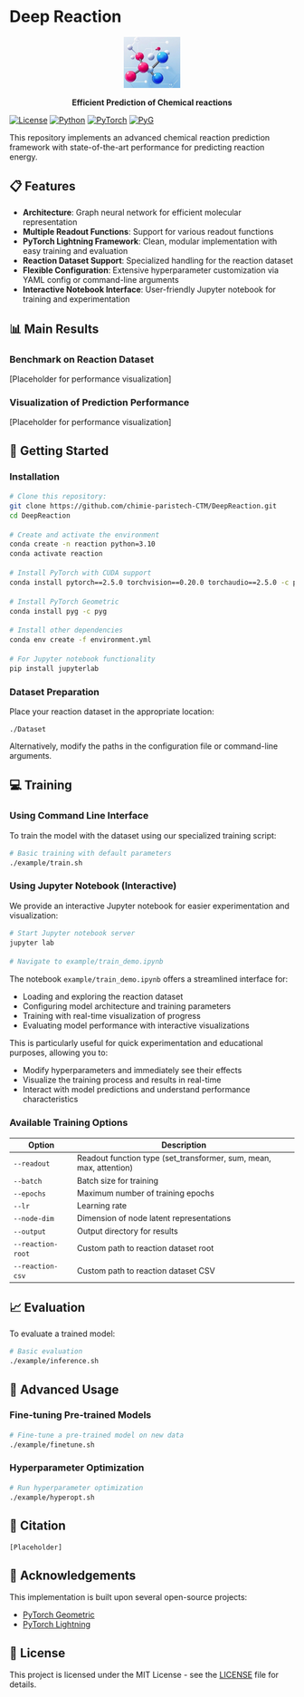 # Deep Reaction

<div align="center">
  <img src="./deep/assets/reaction.jpg" width="100px" alt="Deep Reaction Logo" />
  <p><strong>Efficient Prediction of Chemical reactions</strong></p>
</div>

[![License](https://img.shields.io/badge/license-MIT-blue.svg)](LICENSE)
[![Python](https://img.shields.io/badge/python-3.10%2B-blue.svg)](https://www.python.org/downloads/)
[![PyTorch](https://img.shields.io/badge/PyTorch-2.5.0-orange.svg)](https://pytorch.org/)
[![PyG](https://img.shields.io/badge/PyG-latest-red.svg)](https://pytorch-geometric.readthedocs.io/)

This repository implements an advanced chemical reaction prediction framework with state-of-the-art performance for predicting reaction energy.

## 📋 Features

- **Architecture**: Graph neural network for efficient molecular representation
- **Multiple Readout Functions**: Support for various readout functions
- **PyTorch Lightning Framework**: Clean, modular implementation with easy training and evaluation
- **Reaction Dataset Support**: Specialized handling for the reaction dataset
- **Flexible Configuration**: Extensive hyperparameter customization via YAML config or command-line arguments
- **Interactive Notebook Interface**: User-friendly Jupyter notebook for training and experimentation

## 📊 Main Results

### Benchmark on Reaction Dataset

[Placeholder for performance visualization]

### Visualization of Prediction Performance

[Placeholder for performance visualization]

## 🚀 Getting Started

### Installation

```bash
# Clone this repository:
git clone https://github.com/chimie-paristech-CTM/DeepReaction.git
cd DeepReaction

# Create and activate the environment
conda create -n reaction python=3.10
conda activate reaction

# Install PyTorch with CUDA support
conda install pytorch==2.5.0 torchvision==0.20.0 torchaudio==2.5.0 -c pytorch

# Install PyTorch Geometric
conda install pyg -c pyg

# Install other dependencies
conda env create -f environment.yml

# For Jupyter notebook functionality
pip install jupyterlab
```

### Dataset Preparation

Place your reaction dataset in the appropriate location:

```
./Dataset
```

Alternatively, modify the paths in the configuration file or command-line arguments.

## 💻 Training

### Using Command Line Interface

To train the model with the dataset using our specialized training script:

```bash
# Basic training with default parameters
./example/train.sh
```

### Using Jupyter Notebook (Interactive)

We provide an interactive Jupyter notebook for easier experimentation and visualization:

```bash
# Start Jupyter notebook server
jupyter lab

# Navigate to example/train_demo.ipynb
```

The notebook `example/train_demo.ipynb` offers a streamlined interface for:
- Loading and exploring the reaction dataset
- Configuring model architecture and training parameters
- Training with real-time visualization of progress
- Evaluating model performance with interactive visualizations

This is particularly useful for quick experimentation and educational purposes, allowing you to:
- Modify hyperparameters and immediately see their effects
- Visualize the training process and results in real-time
- Interact with model predictions and understand performance characteristics

### Available Training Options

| Option | Description |
|--------|-------------|
| `--readout` | Readout function type (set_transformer, sum, mean, max, attention) |
| `--batch` | Batch size for training |
| `--epochs` | Maximum number of training epochs |
| `--lr` | Learning rate |
| `--node-dim` | Dimension of node latent representations |
| `--output` | Output directory for results |
| `--reaction-root` | Custom path to reaction dataset root |
| `--reaction-csv` | Custom path to reaction dataset CSV |

## 📈 Evaluation

To evaluate a trained model:

```bash
# Basic evaluation
./example/inference.sh
```

## 🔧 Advanced Usage

### Fine-tuning Pre-trained Models

```bash
# Fine-tune a pre-trained model on new data
./example/finetune.sh 
```

### Hyperparameter Optimization

```bash
# Run hyperparameter optimization
./example/hyperopt.sh 
```

## 📝 Citation

```
[Placeholder]
```

## 🙏 Acknowledgements

This implementation is built upon several open-source projects:

- [PyTorch Geometric](https://github.com/pyg-team/pytorch_geometric)
- [PyTorch Lightning](https://github.com/Lightning-AI/lightning)

## 📄 License

This project is licensed under the MIT License - see the [LICENSE](LICENSE) file for details.